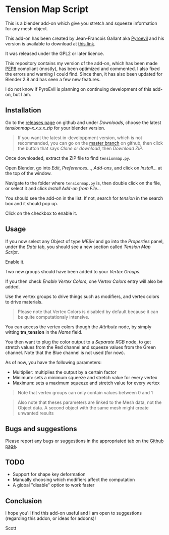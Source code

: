 # Tension Map Script

This is a blender add-on which give you stretch and squeeze information for any mesh object.

This add-on has been created by Jean-Francois Gallant aka [Pyroevil](https://pyroevil.com/) and his version is available to download at [this link](https://pyroevil.com/tensionmap-download/).

It was released under the GPL2 or later licence.

This repository contains my version of the add-on, which has been made [PEP8](https://www.python.org/dev/peps/pep-0008/) compliant (mostly), has been optimized and commented. I also fixed the errors and warning I could find.
Since then, it has also been updated for Blender 2.8 and has seen a few new features.

I do not know if PyroEvil is planning on continuing development of this add-on, but I am.


## Installation

Go to the [releases page](https://github.com/ScottishCyclops/tensionmap/releases) on github and under *Downloads*, choose the latest *tensionmap-x.x.x.x.zip* for your blender version.

> If you want the latest in-developpment version, which is not recommanded, you can go on the [master branch](https://github.com/ScottishCyclops/tensionmap/tree/master) on github, then click the button that says *Clone or download*, then *Download ZIP*.

Once downloaded, extract the ZIP file to find `tensionmap.py`.

Open Blender, go into *Edit*, *Preferences...*, *Add-ons*, and click on *Install...* at the top of the window.

Navigate to the folder where `tensionmap.py` is, then double click on the file, or select it and click *Install Add-on from File...*

You should see the add-on in the list. If not, search for *tension* in the search box and it should pop up.

Click on the checkbox to enable it.


## Usage

If you now select any Object of type *MESH* and go into the *Properties* panel, under the *Data* tab, you should see a new section called *Tension Map Script*.

Enable it.

Two new groups should have been added to your *Vertex Groups*.

If you then check *Enable Vertex Colors*, one *Vertex Colors* entry will also be added.


Use the vertex groups to drive things such as modifiers, and vertex colors to drive materials.
> Please note that Vertex Colors is disabled by default because it can be quite computationaly intensive.


You can access the vertex colors though the *Attribute* node, by simply witting **tm_tension** in the *Name* field.

You then want to plug the color output to a *Separate RGB* node, to get stretch values from the Red channel and squeeze values from the Green channel. Note that the Blue channel is not used (for now).

As of now, you have the following parameters:
- Multiplier: multiplies the output by a certain factor
- Minimum: sets a minimum squeeze and stretch value for every vertex
- Maximum: sets a maximum squeeze and stretch value for every vertex

> Note that vertex groups can only contain values between 0 and 1

> Also note that theses parameters are linked to the Mesh data, not the Object data. A second object with the same mesh might create unwanted results


## Bugs and suggestions

Please report any bugs or suggestions in the appropriated tab on the [Github page](https://github.com/ScottishCyclops/tensionmap/issues).


## TODO

- Support for shape key deformation
- Manually choosing which modifiers affect the computation
- A global "disable" option to work faster


## Conclusion

I hope you'll find this add-on useful and I am open to suggestions (regarding this addon, or ideas for addons)!

Scott
